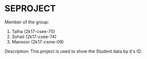 # SEPROJECT
Member of the group:
1. Talha (2k17-csee-75)
2. Sohail (2k17-csee-74)
3. Mansoor (2k17-csme-09)

Description:
           This project is used to show the Student data by it's ID.
